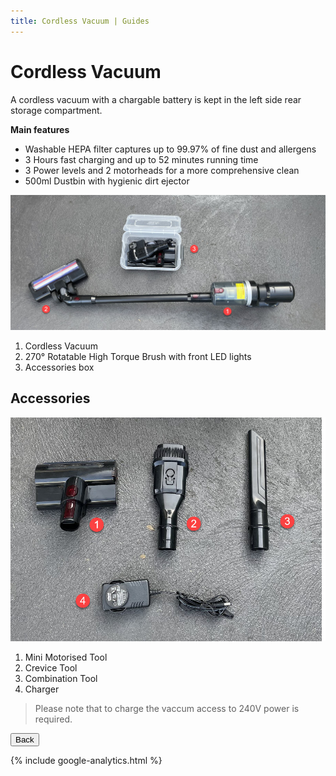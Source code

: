 ```yaml
---
title: Cordless Vacuum | Guides 
---
```


<link href="../styles/custom.css" rel="stylesheet" />

# Cordless Vacuum
A cordless vacuum with a chargable battery is kept in the left side rear storage compartment.

**Main features**
- Washable HEPA filter captures up to 99.97% of fine dust and allergens
- 3 Hours fast charging and up to 52 minutes running time
- 3 Power levels and 2 motorheads for a more comprehensive clean
- 500ml Dustbin with hygienic dirt ejector

![cordless-vacuum](images/cordless-vacuum.jpg)

1. Cordless Vacuum
2. 270&#xb0; Rotatable High Torque Brush with front LED lights
3. Accessories box

## Accessories
![cordless-vacuum-accessories](images/cordless-vacuum-accessories.jpg)

1. Mini Motorised Tool
2. Crevice Tool
3. Combination Tool
4. Charger

> Please note that to charge the vaccum access to 240V power is required.

<a href="/#guides"><button class="nav-button"><i class="arrow arrow-left"></i> Back</button></a>

{% include google-analytics.html %}